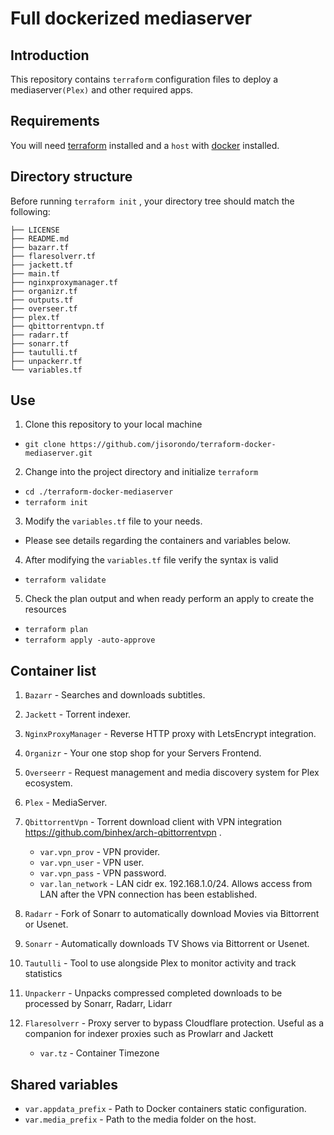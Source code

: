 # Full dockerized mediaserver

## Introduction

This repository contains `terraform` configuration files to deploy a mediaserver`(Plex)` and other required apps. 

## Requirements

You will need [terraform](https://www.terraform.io/downloads.html) installed and a `host` with [docker](https://docs.docker.com/engine/install/) installed.

## Directory structure

Before running `terraform init` , your directory tree should match the following:

```
├── LICENSE
├── README.md
├── bazarr.tf
├── flaresolverr.tf
├── jackett.tf
├── main.tf
├── nginxproxymanager.tf
├── organizr.tf
├── outputs.tf
├── overseer.tf
├── plex.tf
├── qbittorrentvpn.tf
├── radarr.tf
├── sonarr.tf
├── tautulli.tf
├── unpackerr.tf
└── variables.tf
```

## Use

1) Clone this repository to your local machine
  - `git clone https://github.com/jisorondo/terraform-docker-mediaserver.git`

2) Change into the project directory and initialize `terraform`
  - `cd ./terraform-docker-mediaserver`
  - `terraform init`

3) Modify the `variables.tf` file to your needs.
  - Please see details regarding the containers and variables below.

4) After modifying the `variables.tf` file verify the syntax is valid
  - `terraform validate`

5) Check the plan output and when ready perform an apply to create the resources
  - `terraform plan`
  - `terraform apply -auto-approve`

## Container list

1. `Bazarr` - Searches and downloads subtitles.

2. `Jackett` - Torrent indexer.

3. `NginxProxyManager` - Reverse HTTP proxy with LetsEncrypt integration.

4. `Organizr` - Your one stop shop for your Servers Frontend.

5. `Overseerr` - Request management and media discovery system for Plex ecosystem.

6. `Plex` - MediaServer.

7. `QbittorrentVpn` - Torrent download client with VPN integration https://github.com/binhex/arch-qbittorrentvpn .
   - `var.vpn_prov` - VPN provider.
   - `var.vpn_user` - VPN user.
   - `var.vpn_pass` - VPN password.
   - `var.lan_network` - LAN cidr ex. 192.168.1.0/24. Allows access from LAN after the VPN connection has been established.

8. `Radarr` - Fork of Sonarr to automatically download Movies via Bittorrent or Usenet.

9. `Sonarr` - Automatically downloads TV Shows via Bittorrent or Usenet.

10. `Tautulli` - Tool to use alongside Plex to monitor activity and track statistics

11. `Unpackerr` - Unpacks compressed completed downloads to be processed by Sonarr, Radarr, Lidarr

12. `Flaresolverr` - Proxy server to bypass Cloudflare protection. Useful as a companion for indexer proxies such as Prowlarr and Jackett 
    - `var.tz` - Container Timezone

## Shared variables

* `var.appdata_prefix` - Path to Docker containers static configuration.
* `var.media_prefix` - Path to the media folder on the host.
